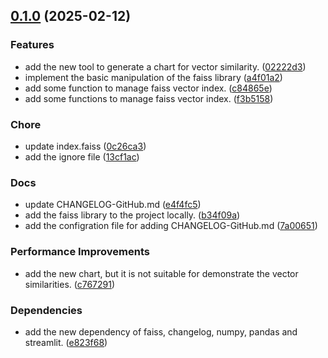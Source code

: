 <!-- insertion marker -->
<a name="0.1.0"></a>

## [0.1.0](https://github.com///compare/d1ec1e91d696c3363a2d7edf34362f1305dc764b...0.1.0) (2025-02-12)

### Features

- add the new tool to generate a chart for vector similarity. ([02222d3](https://github.com///commit/02222d3079b465b673f223797eda81f86a55aa8f))
- implement the basic manipulation of the faiss library ([a4f01a2](https://github.com///commit/a4f01a213a082175de463d18a19b91d08aeb56f4))
- add some function to manage faiss vector index. ([c84865e](https://github.com///commit/c84865e8d88d151e9b9abf7fb09f7e0ee2fb9178))
- add some functions to manage faiss vector index. ([f3b5158](https://github.com///commit/f3b515860c6a05a0241d3cfe8c09391284153cb9))

### Chore

- update index.faiss ([0c26ca3](https://github.com///commit/0c26ca35ebfcdb096eb8d507956faf7231eeb28b))
- add the ignore file ([13cf1ac](https://github.com///commit/13cf1ac0f42003dd110336a53347ce6916e8c85f))

### Docs

- update CHANGELOG-GitHub.md ([e4f4fc5](https://github.com///commit/e4f4fc5dad5c57d1e5aa206ff79ef56b08ce932c))
- add the faiss library to the project locally. ([b34f09a](https://github.com///commit/b34f09a909ecb6f09817b221606493900fad26f8))
- add the configration file for adding CHANGELOG-GitHub.md ([7a00651](https://github.com///commit/7a00651fe7a338605c5f1fc57848e551ef316ab4))

### Performance Improvements

- add the new chart, but it is not suitable for demonstrate the vector similarities. ([c767291](https://github.com///commit/c7672917edbb8e26b44c0ab878e5ae63b30678a7))

### Dependencies

- add the new dependency of faiss, changelog, numpy, pandas and streamlit. ([e823f68](https://github.com///commit/e823f684e87063f99ef0e510b0b59e59680674f9))

